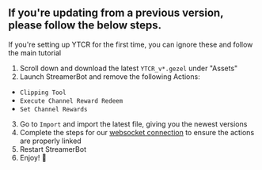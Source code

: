 ## If you're updating from a previous version, please follow the below steps.
If you're setting up YTCR for the first time, you can ignore these and follow the main tutorial
1. Scroll down and download the latest `YTCR_v*.gezel` under "Assets"
2. Launch StreamerBot and remove the following Actions:
  - `Clipping Tool`
  - `Execute Channel Reward Redeem`
  - `Set Channel Rewards`
3. Go to `Import` and import the latest file, giving you the newest versions
4. Complete the steps for our [websocket connection](https://github.com/gezelio/ytcr#2-websocket) to ensure the actions are properly linked
5. Restart StreamerBot
6. Enjoy! 🎉
